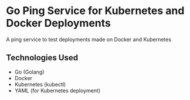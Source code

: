 # Go Ping Service for Kubernetes and Docker Deployments
A ping service to test deployments made on Docker and Kubernetes

## Technologies Used
* Go (Golang)
* Docker
* Kubernetes (kubectl)
* YAML (for Kubernetes deployment)
